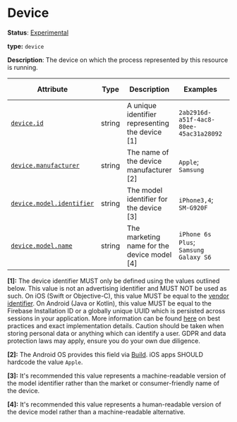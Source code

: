 # Device

**Status**: [Experimental][DocumentStatus]

**type:** `device`

**Description**: The device on which the process represented by this resource is running.

<!-- semconv device -->
| Attribute  | Type | Description  | Examples  | Requirement Level |
|---|---|---|---|---|
| [`device.id`](../attributes-registry/device.md) | string | A unique identifier representing the device [1] | `2ab2916d-a51f-4ac8-80ee-45ac31a28092` | Recommended |
| [`device.manufacturer`](../attributes-registry/device.md) | string | The name of the device manufacturer [2] | `Apple`; `Samsung` | Recommended |
| [`device.model.identifier`](../attributes-registry/device.md) | string | The model identifier for the device [3] | `iPhone3,4`; `SM-G920F` | Recommended |
| [`device.model.name`](../attributes-registry/device.md) | string | The marketing name for the device model [4] | `iPhone 6s Plus`; `Samsung Galaxy S6` | Recommended |

**[1]:** The device identifier MUST only be defined using the values outlined below. This value is not an advertising identifier and MUST NOT be used as such. On iOS (Swift or Objective-C), this value MUST be equal to the [vendor identifier](https://developer.apple.com/documentation/uikit/uidevice/1620059-identifierforvendor). On Android (Java or Kotlin), this value MUST be equal to the Firebase Installation ID or a globally unique UUID which is persisted across sessions in your application. More information can be found [here](https://developer.android.com/training/articles/user-data-ids) on best practices and exact implementation details. Caution should be taken when storing personal data or anything which can identify a user. GDPR and data protection laws may apply, ensure you do your own due diligence.

**[2]:** The Android OS provides this field via [Build](https://developer.android.com/reference/android/os/Build#MANUFACTURER). iOS apps SHOULD hardcode the value `Apple`.

**[3]:** It's recommended this value represents a machine-readable version of the model identifier rather than the market or consumer-friendly name of the device.

**[4]:** It's recommended this value represents a human-readable version of the device model rather than a machine-readable alternative.
<!-- endsemconv -->

[DocumentStatus]: https://github.com/open-telemetry/opentelemetry-specification/tree/v1.26.0/specification/document-status.md
